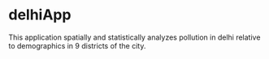 # delhiApp

This application spatially and statistically analyzes pollution in delhi relative to demographics in 9 districts of the city. 
